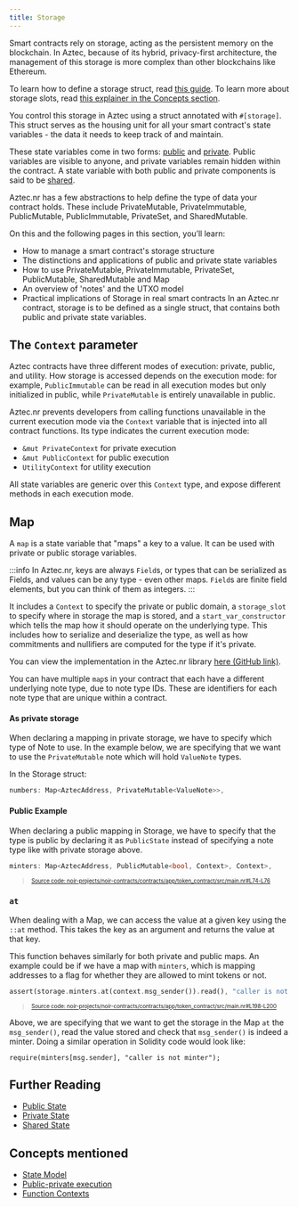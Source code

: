 ```yaml
---
title: Storage
---
```


Smart contracts rely on storage, acting as the persistent memory on the blockchain. In Aztec, because of its hybrid, privacy-first architecture, the management of this storage is more complex than other blockchains like Ethereum.

To learn how to define a storage struct, read [this guide](../../../guides/smart_contracts/writing_contracts/storage/index.md).
To learn more about storage slots, read [this explainer in the Concepts section](../../../../aztec/concepts/storage/index.md).

You control this storage in Aztec using a struct annotated with `#[storage]`. This struct serves as the housing unit for all your smart contract's state variables - the data it needs to keep track of and maintain.

These state variables come in two forms: [public](./public_state.md) and [private](./private_state.md). Public variables are visible to anyone, and private variables remain hidden within the contract. A state variable with both public and private components is said to be [shared](./shared_state.md).

Aztec.nr has a few abstractions to help define the type of data your contract holds. These include PrivateMutable, PrivateImmutable, PublicMutable, PublicImmutable, PrivateSet, and SharedMutable.

On this and the following pages in this section, you’ll learn:

- How to manage a smart contract's storage structure
- The distinctions and applications of public and private state variables
- How to use PrivateMutable, PrivateImmutable, PrivateSet, PublicMutable, SharedMutable and Map
- An overview of 'notes' and the UTXO model
- Practical implications of Storage in real smart contracts
  In an Aztec.nr contract, storage is to be defined as a single struct, that contains both public and private state variables.

## The `Context` parameter

Aztec contracts have three different modes of execution: private, public, and utility. How storage is accessed depends on the execution mode: for example, `PublicImmutable` can be read in all execution modes but only initialized in public, while `PrivateMutable` is entirely unavailable in public.

Aztec.nr prevents developers from calling functions unavailable in the current execution mode via the `Context` variable that is injected into all contract functions. Its type indicates the current execution mode:

- `&mut PrivateContext` for private execution
- `&mut PublicContext` for public execution
- `UtilityContext` for utility execution

All state variables are generic over this `Context` type, and expose different methods in each execution mode.

## Map

A `map` is a state variable that "maps" a key to a value. It can be used with private or public storage variables.

:::info
In Aztec.nr, keys are always `Field`s, or types that can be serialized as Fields, and values can be any type - even other maps. `Field`s are finite field elements, but you can think of them as integers.
:::

It includes a `Context` to specify the private or public domain, a `storage_slot` to specify where in storage the map is stored, and a `start_var_constructor` which tells the map how it should operate on the underlying type. This includes how to serialize and deserialize the type, as well as how commitments and nullifiers are computed for the type if it's private.

You can view the implementation in the Aztec.nr library [here (GitHub link)](https://github.com/AztecProtocol/aztec-packages/tree/master/noir-projects/aztec-nr).

You can have multiple `map`s in your contract that each have a different underlying note type, due to note type IDs. These are identifiers for each note type that are unique within a contract.

#### As private storage

When declaring a mapping in private storage, we have to specify which type of Note to use. In the example below, we are specifying that we want to use the `PrivateMutable` note which will hold `ValueNote` types.

In the Storage struct:

```rust
numbers: Map<AztecAddress, PrivateMutable<ValueNote>>,
```

#### Public Example

When declaring a public mapping in Storage, we have to specify that the type is public by declaring it as `PublicState` instead of specifying a note type like with private storage above.

```rust title="storage_minters" showLineNumbers
minters: Map<AztecAddress, PublicMutable<bool, Context>, Context>,
```
> <sup><sub><a href="https://github.com/AztecProtocol/aztec-packages/blob/latest/noir-projects/noir-contracts/contracts/app/token_contract/src/main.nr#L74-L76" target="_blank" rel="noopener noreferrer">Source code: noir-projects/noir-contracts/contracts/app/token_contract/src/main.nr#L74-L76</a></sub></sup>


### `at`

When dealing with a Map, we can access the value at a given key using the `::at` method. This takes the key as an argument and returns the value at that key.

This function behaves similarly for both private and public maps. An example could be if we have a map with `minters`, which is mapping addresses to a flag for whether they are allowed to mint tokens or not.

```rust title="read_minter" showLineNumbers
assert(storage.minters.at(context.msg_sender()).read(), "caller is not minter");
```
> <sup><sub><a href="https://github.com/AztecProtocol/aztec-packages/blob/latest/noir-projects/noir-contracts/contracts/app/token_contract/src/main.nr#L198-L200" target="_blank" rel="noopener noreferrer">Source code: noir-projects/noir-contracts/contracts/app/token_contract/src/main.nr#L198-L200</a></sub></sup>


Above, we are specifying that we want to get the storage in the Map `at` the `msg_sender()`, read the value stored and check that `msg_sender()` is indeed a minter. Doing a similar operation in Solidity code would look like:

```solidity
require(minters[msg.sender], "caller is not minter");
```

## Further Reading

- [Public State](./public_state.md)
- [Private State](./private_state.md)
- [Shared State](./shared_state.md)

## Concepts mentioned

- [State Model](../../../../aztec/concepts/storage/state_model.md)
- [Public-private execution](../../../../aztec/smart_contracts/functions/public_private_calls.md)
- [Function Contexts](../../../../aztec/smart_contracts/functions/context.md)
